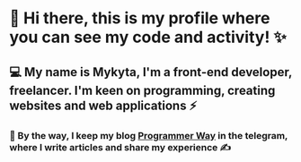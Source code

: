 # 👋 Hi there, this is my profile where you can see my code and activity! ✨
## 💻 My name is Mykyta, I'm a front-end developer, freelancer. I'm keen on programming, creating websites and web applications ⚡
### 💬 By the way, I keep my blog [Programmer Way](https://t.me/Programmerwayit) in the telegram, where I write articles and share my experience ✍️
